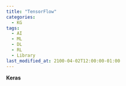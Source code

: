 ```yaml
---
title: "TensorFlow"
categories:
  - KG
tags:
  - AI
  - ML
  - DL
  - RL
  - Library
last_modified_at: 2100-04-02T12:00:00-01:00
---
```


**Keras** 